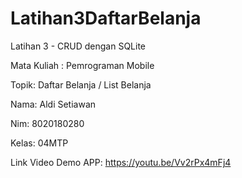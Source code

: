 # Latihan3DaftarBelanja

Latihan 3 - CRUD dengan SQLite 

Mata Kuliah : Pemrograman Mobile

Topik: Daftar Belanja / List Belanja

Nama: Aldi Setiawan

Nim: 8020180280

Kelas: 04MTP

Link Video Demo APP: https://youtu.be/Vv2rPx4mFj4 
